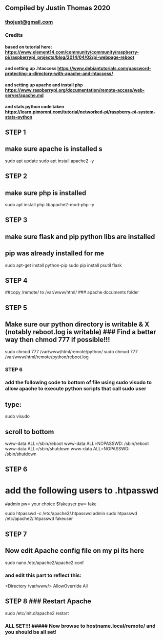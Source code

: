
## Compiled by Justin Thomas 2020 ### 
### thojust@gmail.com ######

### Credits ####
#### based on tutorial here: https://www.element14.com/community/community/raspberry-pi/raspberrypi_projects/blog/2014/04/02/pi-webpage-reboot
#### and setting up .htaccess https://www.debiantutorials.com/password-protecting-a-directory-with-apache-and-htaccess/
#### and setting up apache and install php https://www.raspberrypi.org/documentation/remote-access/web-server/apache.md
#### and stats python code taken https://learn.pimoroni.com/tutorial/networked-pi/raspberry-pi-system-stats-python

## STEP 1 ###
## make sure apache is installed s
sudo apt update
sudo apt install apache2 -y

## STEP 2 ######
## make sure php is installed 
sudo apt install php libapache2-mod-php -y


## STEP 3 #######
## make sure flask and pip python libs are installed 
## pip was already installed for me
sudo apt-get install python-pip 
sudo pip install psutil flask


## STEP 4 #### 
##copy /remote/ to /var/www/html/ ### apache documents folder 


## STEP 5 ###
## Make sure our python directory is writable & X (notably reboot.log is writable) ### Find a better way then chmod 777 if possible!!! 

sudo chmod 777 /var/www/html/remote/python/
sudo chmod 777 /var/www/html/remote/python/reboot.log


### STEP 6 ###

### add the following code to bottom of file using sudo visudo to allow apache to execute python scripts that call sudo user  
## type: 
sudo visudo

## scroll to bottom
www-data ALL=/sbin/reboot
www-data ALL=NOPASSWD: /sbin/reboot
www-data ALL=/sbin/shutdown
www-data ALL=NOPASSWD: /sbin/shutdown



##  STEP 6 ###
# add the following users to .htpasswd 
#admin pw= your choice 
$fakeuser pw= fake 


sudo htpasswd -c /etc/apache2/.htpasswd admin 
sudo htpasswd /etc/apache2/.htpasswd fakeuser

## STEP 7 ###
## Now edit Apache config file on my pi its here
sudo nano /etc/apache2/apache2.conf


### and edit this part to reflect this: 

<Directory /var/www/>
 AllowOverride All
</Directory>


## STEP 8  ### Restart Apache 
sudo /etc/init.d/apache2 restart


### ALL SET!!! ##### Now browse to hostname.local/remote/ and you should be all set! ###



